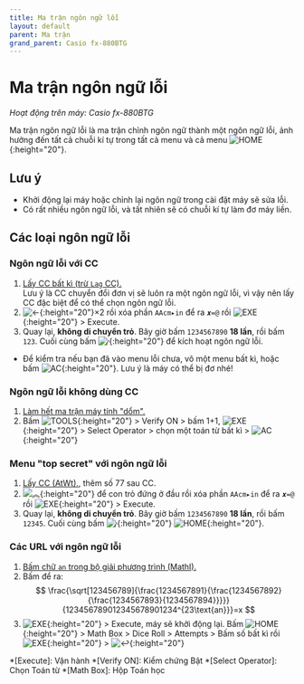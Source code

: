 ```yaml
---
title: Ma trận ngôn ngữ lỗi
layout: default
parent: Ma trận
grand_parent: Casio fx-880BTG
---
```


# Ma trận ngôn ngữ lỗi
*Hoạt động trên máy: Casio fx-880BTG*

Ma trận ngôn ngữ lỗi là ma trận chỉnh ngôn ngữ thành một ngôn ngữ lỗi, ảnh hưởng đến tất cả chuỗi kí tự trong tất cả menu và cả menu ![HOME]{:height="20"}.

## Lưu ý
- Khởi động lại máy hoặc chỉnh lại ngôn ngữ trong cài đặt máy sẽ sửa lỗi.
- Có rất nhiều ngôn ngữ lỗi, và tất nhiên sẽ có chuỗi kí tự làm đơ máy liền.

## Các loại ngôn ngữ lỗi

### Ngôn ngữ lỗi với CC
1. [Lấy CC bất kì (trừ `Lag` CC).](/thu-vien-ma-tran/docs/fx880btg/loi-may-tinh/cc.html#cách-bấm)  
Lưu ý là CC chuyển đổi đơn vị sẽ luôn ra một ngôn ngữ lỗi, vì vậy nên lấy CC đặc biệt để có thể chọn ngôn ngữ lỗi.
2. ![←]{:height="20"}×2 rồi xóa phần `AAcm▸in` để ra `𝒙=@` rồi ![EXE]{:height="20"} \> Execute.
3. Quay lại, **không di chuyển trỏ**. Bây giờ bấm `1234567890` **18 lần**, rồi bấm `123`. Cuối cùng bấm ![⁄]{:height="20"} để kích hoạt ngôn ngữ lỗi.
- Để kiểm tra nếu bạn đã vào menu lỗi chưa, vô một menu bất kì, hoặc bấm ![AC]{:height="20"}. Lưu ý là máy có thể bị đơ nhé!

### Ngôn ngữ lỗi không dùng CC
1. [Làm hết ma trận máy tính \"dổm\".](/thu-vien-ma-tran/docs/fx880btg/ma-tran/ma-tran-may-tinh-dom.html#hướng-dẫn)
2. Bấm ![TOOLS]{:height="20"} \> Verify ON \> bấm 1+1, ![EXE]{:height="20"} \> Select Operator \> chọn một toán từ bất kì \> ![AC]{:height="20"}

### Menu "top secret" với ngôn ngữ lỗi
1. [Lấy CC (AtWt).](/thu-vien-ma-tran/docs/fx880btg/loi-may-tinh/cc.html#cách-bấm), thêm số 77 sau CC.
2. ![︽]{:height="20"} để con trỏ đứng ở đầu rồi xóa phần `AAcm▸in` để ra `𝒙=@` rồi ![EXE]{:height="20"} \> Execute.
3. Quay lại, **không di chuyển trỏ**. Bây giờ bấm `1234567890` **18 lần**, rồi bấm `12345`. Cuối cùng bấm ![⁄]{:height="20"} ![HOME]{:height="20"}.

### Các URL với ngôn ngữ lỗi
1. [Bấm chữ `an` trong bộ giải phương trình (MathI).](/thu-vien-ma-tran/docs/fx880btg/loi-may-tinh/ki-tu-an.html#cách-bấm)
2. Bấm để ra:  
$$ \frac{\sqrt[123456789]{\frac{1234567891}{\frac{1234567892}{\frac{1234567893}{1234567894}}}}}{123456789012345678901234^{23\text{an}}}=x $$
3. ![EXE]{:height="20"} \> Execute, máy sẽ khởi động lại. Bấm ![HOME]{:height="20"} \> Math Box \> Dice Roll \> Attempts \> Bấm số bất kì rồi ![EXE]{:height="20"} \> ![↩]{:height="20"}

[HOME]: /thu-vien-ma-tran/images/fx880btg/home.png
[↩]: /thu-vien-ma-tran/images/fx880btg/back.png
[←]: /thu-vien-ma-tran/images/fx880btg/left.png
[︽]: /thu-vien-ma-tran/images/fx880btg/pageup.png
[CATALOG]: /thu-vien-ma-tran/images/fx880btg/catalog.png
[TOOLS]: /thu-vien-ma-tran/images/fx880btg/tools.png
[⁄]: /thu-vien-ma-tran/images/fx880btg/frac.png
[AC]: /thu-vien-ma-tran/images/fx880btg/ac.png
[EXE]: /thu-vien-ma-tran/images/fx880btg/exe.png

<!-- abbreviations for kramdown -->
*[Execute]: Vận hành
*[Verify ON]: Kiểm chứng Bật
*[Select Operator]: Chọn Toán từ
*[Math Box]: Hộp Toán học